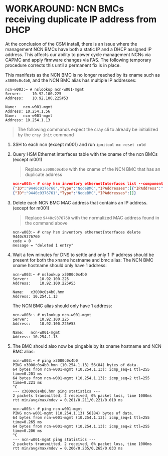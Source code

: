 # WORKAROUND: NCN BMCs receiving duplicate IP address from DHCP

At the conclusion of the CSM install, there is an issue where the management NCN BMCs have both a static IP and a DHCP assigned IP address.  This affects our ability to power cycle management NCNs via CAPMC and apply firmware changes via FAS.  The following temporary procedure corrects this until a permanent fix is in place.

This manifests as the NCN BMC is no longer reached by its xname such as `x3000c0s4b0`, and the NCN BMC alias has multiple IP addresses:
```
ncn-w003:~ # nslookup ncn-w001-mgmt
Server:		10.92.100.225
Address:	10.92.100.225#53

Name:	ncn-w001-mgmt
Address: 10.254.1.56
Name:	ncn-w001-mgmt
Address: 10.254.1.13
```

> The following commands expect the cray cli to already be initialized by the `cray init` command

1. SSH to each ncn (except m001) and run `ipmitool mc reset cold`
2. Query HSM Ethernet interfaces table with the xname of the ncn BMCs (except m001)
    > Replace `x3000c0s4b0` with the xname of the NCN BMC that has an duplicate address

    ```json
    ncn-w003:~ # cray hsm inventory ethernetInterfaces list --component-id x3000c0s4b0 --format json | jq '.[] | {ID: .ID, Type: .Type, IPAddresses: .IPAddresses}' -c
    {"ID":"9440c9376760","Type":"NodeBMC","IPAddresses":[{"IPAddress":"10.254.1.56"}]}
    {"ID":"9440c9376761","Type":"NodeBMC","IPAddresses":[]}
    ```
3. Delete each NCN BMC MAC address that contains an IP address. (except for m001)
    > Replace `9440c9376760` with the normalized MAC address found in the command above
    ```
    ncn-w003:~ # cray hsm inventory ethernetInterfaces delete 9440c9376760
    code = 0
    message = "deleted 1 entry"
    ```
4. Wait a few minutes for DNS to settle and only 1 IP address should be present for both the xname hostname and bmc alias:
    The NCN BMC xname hostname should only have 1 address:
    ```
    ncn-w003:~ # nslookup x3000c0s4b0
    Server:		10.92.100.225
    Address:	10.92.100.225#53

    Name:	x3000c0s4b0.hmn
    Address: 10.254.1.13
    ```

    The NCN BMC alias should only have 1 address:
    ```
    ncn-w003:~ # nslookup ncn-w001-mgmt
    Server:		10.92.100.225
    Address:	10.92.100.225#53

    Name:	ncn-w001-mgmt
    Address: 10.254.1.13
    ```

5. The BMC should also now be pingable by its xname hostname and NCN BMC alias:
    ```
    ncn-w003:~ # ping x3000c0s4b0
    PING x3000c0s4b0.hmn (10.254.1.13) 56(84) bytes of data.
    64 bytes from ncn-w001-mgmt (10.254.1.13): icmp_seq=1 ttl=255 time=0.201 ms
    64 bytes from ncn-w001-mgmt (10.254.1.13): icmp_seq=2 ttl=255 time=0.221 ms
    ^C
    --- x3000c0s4b0.hmn ping statistics ---
    2 packets transmitted, 2 received, 0% packet loss, time 1000ms
    rtt min/avg/max/mdev = 0.201/0.211/0.221/0.010 ms
    ```

    ```
    ncn-w003:~ # ping ncn-w001-mgmt
    PING ncn-w001-mgmt (10.254.1.13) 56(84) bytes of data.
    64 bytes from ncn-w001-mgmt (10.254.1.13): icmp_seq=1 ttl=255 time=0.265 ms
    64 bytes from ncn-w001-mgmt (10.254.1.13): icmp_seq=2 ttl=255 time=0.206 ms
    ^C
    --- ncn-w001-mgmt ping statistics ---
    2 packets transmitted, 2 received, 0% packet loss, time 1000ms
    rtt min/avg/max/mdev = 0.206/0.235/0.265/0.033 ms
    ```
